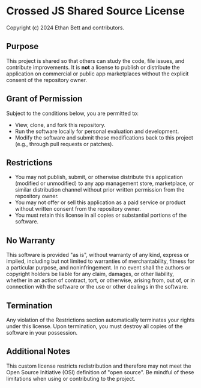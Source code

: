 # Crossed JS Shared Source License

Copyright (c) 2024 Ethan Bett and contributors.

## Purpose
This project is shared so that others can study the code, file issues, and contribute improvements. It is **not** a license to publish or distribute the application on commercial or public app marketplaces without the explicit consent of the repository owner.

## Grant of Permission
Subject to the conditions below, you are permitted to:

- View, clone, and fork this repository.
- Run the software locally for personal evaluation and development.
- Modify the software and submit those modifications back to this project (e.g., through pull requests or patches).

## Restrictions

- You may not publish, submit, or otherwise distribute this application (modified or unmodified) to any app management store, marketplace, or similar distribution channel without prior written permission from the repository owner.
- You may not offer or sell this application as a paid service or product without written consent from the repository owner.
- You must retain this license in all copies or substantial portions of the software.

## No Warranty
This software is provided "as is", without warranty of any kind, express or implied, including but not limited to warranties of merchantability, fitness for a particular purpose, and noninfringement. In no event shall the authors or copyright holders be liable for any claim, damages, or other liability, whether in an action of contract, tort, or otherwise, arising from, out of, or in connection with the software or the use or other dealings in the software.

## Termination
Any violation of the Restrictions section automatically terminates your rights under this license. Upon termination, you must destroy all copies of the software in your possession.

## Additional Notes
This custom license restricts redistribution and therefore may not meet the Open Source Initiative (OSI) definition of "open source". Be mindful of these limitations when using or contributing to the project.
